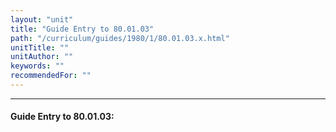 ```yaml
---
layout: "unit"
title: "Guide Entry to 80.01.03"
path: "/curriculum/guides/1980/1/80.01.03.x.html"
unitTitle: ""
unitAuthor: ""
keywords: ""
recommendedFor: ""
---
```

<body>
<hr/>
 <h4>
  Guide Entry to 80.01.03:
 </h4>
</body>